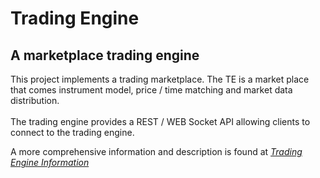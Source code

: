 # Trading Engine

## A marketplace trading engine 

This project implements a trading marketplace.  The TE is a market place that comes instrument model, price / time matching and market data distribution. </br></br>
The trading engine provides a REST / WEB Socket API allowing clients to connect to the trading engine.

A more comprehensive information and description is found at
*[Trading Engine Information](https://www.hoddmimes.com/te/index.htm)*